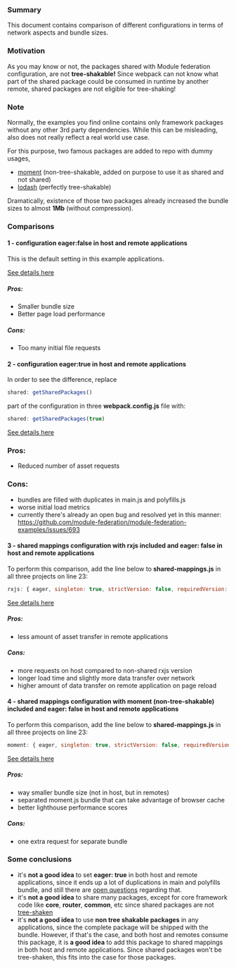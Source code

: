 ### Summary

This document contains comparison of different configurations in terms of network aspects and bundle sizes.

### Motivation

As you may know or not, the packages shared with Module federation configuration, are not **tree-shakable!** Since webpack can not know what part of the shared package could be consumed in runtime by another remote, shared packages are not eligible for tree-shaking!

### Note

Normally, the examples you find online contains only framework packages without any other 3rd party dependencies. While this can be misleading, also does not really reflect a real world use case.

For this purpose, two famous packages are added to repo with dummy usages,

- [moment](https://github.com/moment/moment) (non-tree-shakable, added on purpose to use it as shared and not shared)
- [lodash](https://github.com/lodash/lodash) (perfectly tree-shakable)

Dramatically, existence of those two packages already increased the bundle sizes to almost **1Mb** (without compression).

### Comparisons

#### 1 - configuration eager:false in host and remote applications

This is the default setting in this example applications.

[See details here](./docs/benchmarks/NON_EAGER_BENCHMARK.md)

##### Pros:

- Smaller bundle size
- Better page load performance

##### Cons:

- Too many initial file requests

#### 2 - configuration eager:true in host and remote applications

In order to see the difference, replace

```javascript
shared: getSharedPackages()
```

part of the configuration in three **webpack.config.js** file with:

```javascript
shared: getSharedPackages(true)
```

[See details here](./docs/benchmarks/EAGER_BENCHMARK.md)

### Pros:

- Reduced number of asset requests

### Cons:

- bundles are filled with duplicates in main.js and polyfills.js
- worse initial load metrics
- currently there's already an open bug and resolved yet in this manner: https://github.com/module-federation/module-federation-examples/issues/693

#### 3 - shared mappings configuration with rxjs included and eager: false in host and remote applications

To perform this comparison, add the line below to **shared-mappings.js** in all three projects on line 23:

```javascript
rxjs: { eager, singleton: true, strictVersion: false, requiredVersion: 'auto', includeSecondaries: true }
```

[See details here](./docs/benchmarks/NON_EAGER_RXJS_SHARED_BENCHMARK.md)

##### Pros:

- less amount of asset transfer in remote applications

##### Cons:

- more requests on host compared to non-shared rxjs version
- longer load time and slightly more data transfer over network
- higher amount of data transfer on remote application on page reload

#### 4 - shared mappings configuration with moment (non-tree-shakable) included and eager: false in host and remote applications

To perform this comparison, add the line below to **shared-mappings.js** in all three projects on line 23:

```javascript
moment: { eager, singleton: true, strictVersion: false, requiredVersion: 'auto', includeSecondaries: true }
```

[See details here](./docs/benchmarks/NON_EAGER_MOMENT_SHARED_BENCHMARK.md)

##### Pros:

- way smaller bundle size (not in host, but in remotes)
- separated moment.js bundle that can take advantage of browser cache
- better lighthouse performance scores

##### Cons:

- one extra request for separate bundle


### Some conclusions

- it's **not a good idea** to set **eager: true** in both host and remote applications, since it ends up a lot of duplications in main and polyfills bundle, and still there are [open questions](https://github.com/module-federation/module-federation-examples/issues/693) regarding that.
- it's **not a good idea** to share many packages, except for core framework code like **core**, **router**, **common**, etc since shared packages are not [tree-shaken](https://github.com/webpack/webpack/discussions/13382)
- it's **not a good idea** to use **non tree shakable packages** in any applications, since the complete package will be shipped with the bundle.
  However, if that's the case, and both host and remotes consume this package, it is **a good idea** to add this package to shared mappings in both host and remote applications. Since shared packages won't be tree-shaken, this fits into the case for those packages.
